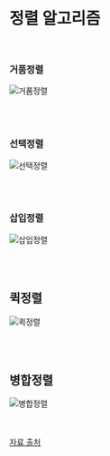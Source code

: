 
# 정렬 알고리즘 

</br>

### 거품정렬
![거품정렬](https://velog.velcdn.com/images%2Fjminkyoung%2Fpost%2F5f41b08e-825b-43bc-ba5d-3c9e6f437add%2Fbubble_sort.gif)
</br>

</br>
</br>


### 선택정렬
![선택정렬](https://velog.velcdn.com/images%2Fjminkyoung%2Fpost%2Fc7e8f2cc-a1ba-4e42-9627-5e5188c76086%2Fselection_sort.gif)
</br>


</br>
</br>


### 삽입정렬
![삽입정렬](https://velog.velcdn.com/images%2Fjminkyoung%2Fpost%2F0aa4771a-68c4-4a3d-a928-6d69887f3dcf%2Finsertion_sort.gif)
</br>

</br>
</br>


## 퀵정렬
![퀵정렬](https://cdn.emre.me/sorting/quick_sort_lomuto.gif)

</br>
</br>


## 병합정렬
![병합정렬](https://cdn.emre.me/sorting/merge_sort.gif)</br>
</br>
</br>

[자료 출처](https://cdn.emre.me/sorting/merge_sort.gif)


